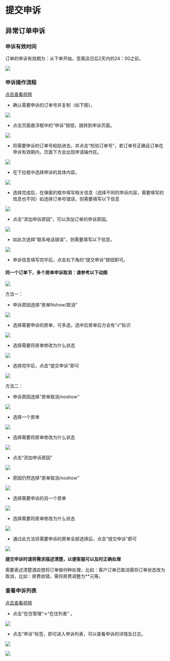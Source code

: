 # 提交申诉

## 异常订单申诉

### 申诉有效时间

订单的申诉有效期为：从下单开始，至离店日后2天内的24：00之前。

![](../../.gitbook/assets/image%20%28890%29.png)

### 申诉操作流程

[点击查看视频](http://crs-pms-vidio.oss-cn-beijing.aliyuncs.com/%E5%A4%9C%E5%AE%A1-%E6%8F%90%E4%BA%A4%E7%94%B3%E8%AF%89.mp4)

* 确认需要申诉的订单号并复制（如下图）。

![](../../.gitbook/assets/image%20%28552%29.png)

* 点击页面悬浮框中的“申诉”按钮，跳转到申诉页面。

![](../../.gitbook/assets/image%20%28418%29.png)

* 将需要申诉的订单号粘贴进去，并点击“校验订单号”，若订单号正确且订单在申诉有效期内，页面下方会出现申请操作区。

![](../../.gitbook/assets/image%20%28396%29.png)

* 在下拉框中选择申诉的具体内容。

![](../../.gitbook/assets/image%20%28169%29.png)

* 选择完成后，在弹窗的框中填写相关信息（选择不同的申诉内容，需要填写的信息也不同）如选择订单号错误，则需要填写以下信息

![](../../.gitbook/assets/image%20%28456%29.png)

* 点击“添加申诉原因”，可以添加订单的申诉原因。

![](../../.gitbook/assets/image%20%2836%29.png)

* 如此次选择“联系电话错误”，则需要填写以下信息。

![](../../.gitbook/assets/image%20%28241%29.png)

* 申诉信息填写完毕后，点击右下角的“提交申诉”按钮即可。

#### 同一个订单下，多个房单申诉取消：请参考以下动图

![](../../.gitbook/assets/tong-yi-ding-dan-duo-fang-dan-shen-su%20%281%29.gif)

方法一：

* 申诉原因选择“房单Nshow/取消“

![](../../.gitbook/assets/image%20%2882%29.png)

* 选择需要申诉的房单，可多选，选中后房单后方会有“√”标识

![](../../.gitbook/assets/image%20%28533%29.png)

* 选择需要将房单修改为什么状态

![](../../.gitbook/assets/image%20%28108%29.png)

* 选择完毕后，点击“提交申诉”即可

![](../../.gitbook/assets/image%20%28395%29.png)

方法二：

* 申诉原因选择“房单取消/noshow“

![](../../.gitbook/assets/image%20%2882%29.png)

* 选择一个房单

![](../../.gitbook/assets/image%20%28572%29.png)

* 选择需要将房单修改为什么状态

![](../../.gitbook/assets/image%20%28108%29.png)

* 点击“添加申诉原因”

![](../../.gitbook/assets/image%20%28372%29.png)

* 原因仍然选择“房单取消/noshow”

![](../../.gitbook/assets/image%20%28656%29.png)

* 选择需要申诉的另一个房单

![](../../.gitbook/assets/image%20%28210%29.png)

* 选择需要将房单修改为什么状态

![](../../.gitbook/assets/image%20%28808%29.png)

* 通过此方法将需要申诉的房单全部选择后，点击“提交申诉”即可

![](../../.gitbook/assets/image%20%28544%29.png)



**提交申诉时请将需求描述清楚，以便客服可以及时正确处理**

需要表述清楚酒店想将订单做何种处理，比如：客户订单已取消需将订单状态改为取消，比如：房费收错，需将房费调整为\*\*元等。

### 查看申诉列表

[点击查看视频](http://crs-pms-vidio.oss-cn-beijing.aliyuncs.com/%E5%A4%9C%E5%AE%A1-%E6%9F%A5%E7%9C%8B%E7%94%B3%E8%AF%89%E5%88%97%E8%A1%A8.mp4)

* 点击“在住管理”→“在住列表” 。

![](../../.gitbook/assets/image%20%28192%29.png)

* 点击“申诉”标签，即可进入申诉列表，可以查看申诉的详情及日志。

![](../../.gitbook/assets/image%20%28698%29.png)

![](../../.gitbook/assets/image%20%28393%29.png)

